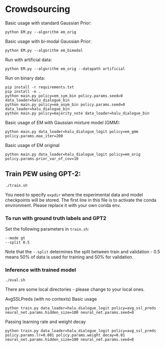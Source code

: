 # Crowdsourcing
Basic usage with standard Gaussian Prior:
```
python EM.py --algorithm em_orig
```

Basic usage with bi-modal Gaussian Prior:
```
python EM.py --algorithm em_bimodal
```

Run with artificial data:
```
python EM.py --algorithm em_orig --datapath artificial
```

Run on binary data:
```
pip install -r requirements.txt
pip install -e .
python main.py policy=em_sym_bin policy.params.seed=0 data_loader=halu_dialogue_bin
python main.py policy=em_asym_bin policy.params.seed=0 data_loader=halu_dialogue_bin
python main.py policy=majority_vote data_loader=halu_dialogue_bin
```

Basic usage of EM with Gaussian mixture model (GMM):
```
python main.py data_loader=halu_dialogue_logit policy=em_gmm policy.params.max_iter=200
```

Basic usage of EM original
```
python main.py data_loader=halu_dialogue_logit policy=em_orig policy.params.prior_var_of_cov=10
```

## Train PEW using GPT-2:
```
./train.sh
```
You need to specify `expdir` where the experimental data and model checkpoints will be stored. The first line in this file is to activate the conda environment. Please replace it with your own conda env.

### To run with ground truth labels and GPT2
Set the following parameters in `train.sh`:
```
--mode gt
--split 0.5
```
Note that the `--split` determines the split between train and validation - 0.5 means 50% of data is used for training and 50% for validation. 

### Inference with trained model
```
./eval.sh
```
There are some local directories - please change to your local ones.

AvgSSLPreds (with no contexts)
Basic usage
```
python train.py data_loader=halu_dialogue_logit policy=avg_ssl_preds neural_net.params.hidden_size=100 neural_net.params.seed=0
```
Passing learning rate and weight decay
```
python train.py data_loader=halu_dialogue_logit policy=avg_ssl_preds policy.params.lr=0.001 policy.params.weight_decay=0.01 neural_net.params.hidden_size=100 neural_net.params.seed=0
```